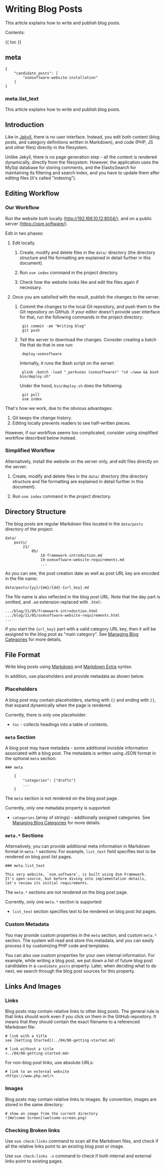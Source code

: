 # Writing Blog Posts

This article explains how to write and publish blog posts.

Contents:

{{ toc }}

## meta

    {
        "candidate_posts": [
            "osmsoftware-website-installation"
        ]
    }

### meta.list_text

This article explains how to write and publish blog posts.

## Introduction

Like in [Jekyll](https://jekyllrb.com/), there is no user interface. Instead, you edit both content (blog posts, and category definitions written in Markdown), and code (PHP, JS and other files) directly in the filesystem. 

Unlike Jekyll, there is no page generation step - all the content is rendered dynamically, directly from the filesystem. However, the application uses the MySql database for storing comments, and the ElasticSearch for maintaining its filtering and search index, and you have to update them after editing files (it's called "indexing").

## Editing Workflow

### Our Workflow

Run the website both locally (<http://192.168.10.12:8004/>), and on a public server (<https://osm.software/>). 

Edit in two phases:

1. Edit locally.

    1. Create, modify and delete files in the `data/` directory (the directory structure and file formatting are explained in detail further in this document).
     
    2. Run `osm index` command in the project directory.
    
    3. Check how the website looks like and edit the files again if necessary.
     
2. Once you are satisfied with the result, publish the changes to the server.

    1. Commit the changes to the local Git repository, and push them to the Git repository on GitHub. if your editor doesn't provide user interface for that, run the following commands in the project directory:
    
            git commit -am "Writing blog"
            git push
        
    2. Tell the server to download the changes. Consider creating a batch file that do that in one run:

            deploy-osmsoftware

        Internally, it runs the Bash script on the server:

            plink -batch -load "_perkunas (osmsoftware)" "cd ~/www && bash bin/deploy.sh"

        Under the hood, `bin/deploy.sh` does the following:

            git pull 
            osm index

That's how we work, due to the obvious advantages:

1. Git keeps the change history.
2. Editing locally prevents readers to see half-written pieces.  

However, if our workflow seems too complicated, consider using simplified workflow described below instead. 

### Simplified Workflow

Alternatively, install the website on the server only, and edit files directly on the server:

1. Create, modify and delete files in the `data/` directory (the directory structure and file formatting are explained in detail further in this document).
 
2. Run `osm index` command in the project directory.
  
## Directory Structure

The blog posts are regular Markdown files located in the `data/posts` directory of the project:

    data/
        posts/
            21/
                05/
                    18-framework-introduction.md
                    19-osmsoftware-website-requirements.md
                    ...

As you can see, the post creation date as well as post URL key are encoded in the file name:

    data/posts/{yy}/{mm}/{dd}-{url_key}.md

The file name is also reflected in the blog post URL. Note that the day part is omitted, and `.md` extension replaced with `.html`:

    .../blog/21/05/framework-introduction.html
    .../blog/21/05/osmsoftware-website-requirements.html
    ...

If you start the `{url_key}` part with a valid category URL key, then it will be assigned to the blog post as "main category". See [Managing Blog Categories](../07/25-osmsoftware-website-managing-blog-categories.md) for more details.

## File Format

Write blog posts using [Markdown](https://daringfireball.net/projects/markdown/syntax) and [Markdown Extra](https://michelf.ca/projects/php-markdown/extra/) syntax.

In addition, use placeholders and provide metadata as shown below.

### Placeholders

A blog post may contain placeholders, starting with `{{` and ending with `}}`, that expand dynamically when the page is rendered. 

Currently, there is only one placeholder:

* `toc` - collects headings into a table of contents.

### `meta` Section

A blog post may have metadata - some additional invisible information associated with a blog post. The metadata is written using JSON format in the optional `meta` section:

    ### meta

        {
            "categories": ["drafts"]
            ...
        }

The `meta` section is not rendered on the blog post page.

Currently, only one metadata property is supported:

* `categories` (array of strings) - additionally assigned categories.
  See [Managing Blog Categories](../07/25-osmsoftware-website-managing-blog-categories.md)
  for more details.

### `meta.*` Sections
 
Alternatively, you can provide additional meta information in Markdown format in `meta.*` sections: For example, `list_text` field specifies text to be rendered on blog post list pages. 

    ### meta.list_text
    
    This very website, `osm.software`, is built using Osm Framework. 
    It's open-source, but before diving into implementation details, 
    let's review its initial requirements.

The `meta.*` sections are not rendered on the blog post page.

Currently, only one `meta.*` section is supported:

* `list_text` section specifies text to be rendered on blog post list pages.

### Custom Metadata

You may provide custom properties in the `meta` section, and custom `meta.*` section. The system will read and store this metadata, and you can easily process it by customizing PHP code and templates. 

You can also use custom properties for your own internal information. For example, while writing a blog post, we put down a list of future blog post candidates in a `candidate_posts` property. Later, when deciding what to do next, we search through the blog post sources for this property.  

## Links And Images

### Links

Blog posts may contain relative links to other blog posts. The general rule is that links should work even if you click on them in the GitHub repository. It means that they should contain the exact filename to a referenced Markdown file:

    # link with a title
    see [Getting Started](../04/08-getting-started.md)

    # link without a title
    <../04/08-getting-started.md>

For non-blog post links, use absolute URLs:

    # link to an external website
    <https://www.php.net/>

### Images

Blog posts may contain relative links to images. By convention, images are stored in the same directory:

    # show an image from the current directory
    ![Welcome Screen](welcome-screen.png)

### Checking Broken links

Use `osm check:links` command to scan all the Markdown files, and check if all the relative links point to an existing blog post or image.

Use `osm check:links -x` command to check if both internal and external links point to existing pages.

